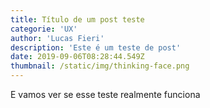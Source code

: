 ```yaml
---
title: Título de um post teste
categorie: 'UX'
author: 'Lucas Fieri'
description: 'Este é um teste de post'
date: 2019-09-06T08:28:44.549Z
thumbnail: /static/img/thinking-face.png
---
```

E vamos ver se esse teste realmente funciona
